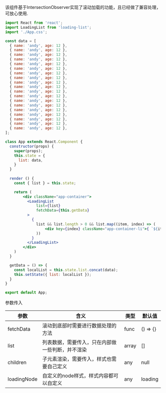 该组件基于IntersectionObserver实现了滚动加载的功能，且已经做了兼容处理，可放心使用.

```jsx harmony
import React from 'react';
import LoadingList from 'loading-list';
import './App.css';

const data = [
  { name: 'andy', age: 12 },
  { name: 'andy', age: 12 },
  { name: 'andy', age: 12 },
  { name: 'andy', age: 12 },
  { name: 'andy', age: 12 },
  { name: 'andy', age: 12 },
  { name: 'andy', age: 12 },
  { name: 'andy', age: 12 },
  { name: 'andy', age: 12 },
  { name: 'andy', age: 12 },
  { name: 'andy', age: 12 },
  { name: 'andy', age: 12 },
  { name: 'andy', age: 12 },
  { name: 'andy', age: 12 },
  { name: 'andy', age: 12 },
  { name: 'andy', age: 12 },
  { name: 'andy', age: 12 },
  { name: 'andy', age: 12 },
  { name: 'andy', age: 12 },
];

class App extends React.Component {
  constructor(props) {
    super(props);
    this.state = {
      list: data,
    }
  }
  
  render () {
    const { list } = this.state;

    return (
        <div className="app-container">
          <LoadingList
              list={list}
              fetchData={this.getData}
          >
            {
              list && list.length > 0 && list.map((item, index) => (
                  <div key={index} className="app-container-li">{ `${item.name}-${item.age}-${index}` }</div>
              ))
            }
          </LoadingList>
        </div>
    )
  }

  getData = () => {
    const localList = this.state.list.concat(data);
    this.setState({ list: localList });
  }
}

export default App;
```

参数传入

参数 | 含义 | 类型 | 默认值
--|--|--|--
fetchData | 滚动到底部时需要进行数据处理的方法 | func | () => {}
list | 列表数据，需要传入，只在内部做一些判断，并不渲染 | array | []
children | 子元素渲染，需要传入，样式也需要自己定义 | any | null
loadingNode | 自定义的node样式，样式内容都可以自定义 | any | loading
